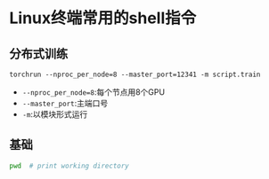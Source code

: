 # Linux终端常用的shell指令

## 分布式训练

`torchrun --nproc_per_node=8 --master_port=12341 -m script.train`

* `--nproc_per_node=8`:每个节点用8个GPU
* `--master_port`:主端口号
* `-m`:以模块形式运行

## 基础

```bash
pwd  # print working directory

```

